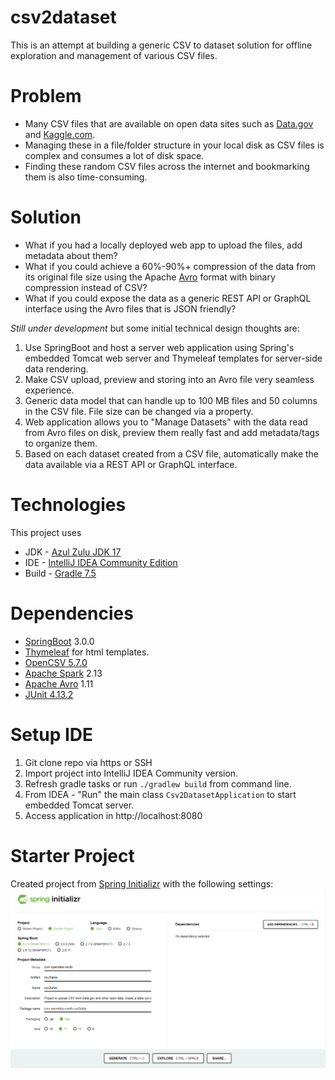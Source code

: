 # csv2dataset

This is an attempt at building a generic CSV to dataset solution for offline exploration and management of various CSV
files.

# Problem

* Many CSV files that are available on open data sites such as [Data.gov](https://data.gov/)
  and [Kaggle.com](https://www.kaggle.com/datasets).
* Managing these in a file/folder structure in your local disk as CSV files is complex and consumes a lot of disk
  space.
* Finding these random CSV files across the internet and bookmarking them is also time-consuming.

# Solution

* What if you had a locally deployed web app to upload the files, add metadata about them?
* What if you could achieve a 60%-90%+ compression of the data from its original file size using the
  Apache [Avro](https://avro.apache.org/docs/current/api/java/org/apache/avro/file/DeflateCodec.html) format with binary
  compression instead of CSV?
* What if you could expose the data as a generic REST API or GraphQL interface using the Avro files that is JSON
  friendly?

*Still under development* but some initial technical design thoughts are:

1. Use SpringBoot and host a server web application using Spring's embedded Tomcat web server and Thymeleaf templates
   for server-side data rendering.
2. Make CSV upload, preview and storing into an Avro file very seamless experience.
3. Generic data model that can handle up to 100 MB files and 50 columns in the CSV file. File size can be changed via a
   property.
4. Web application allows you to "Manage Datasets" with the data read from Avro files on disk, preview them really fast
   and add metadata/tags to organize them.
5. Based on each dataset created from a CSV file, automatically make the data available via a REST API or GraphQL
   interface.

# Technologies

This project uses

* JDK - [Azul Zulu JDK 17](https://www.azul.com/downloads/?package=jdk#download-openjdk)
* IDE - [IntelliJ IDEA Community Edition](https://www.jetbrains.com/idea/download/)
* Build - [Gradle 7.5](https://docs.gradle.org/7.5/release-notes.html)

# Dependencies

* [SpringBoot](https://spring.io/projects/spring-boot) 3.0.0
* [Thymeleaf](https://www.thymeleaf.org/) for html templates.
* [OpenCSV 5.7.0](http://opencsv.sourceforge.net/)
* [Apache Spark](https://spark.apache.org/) 2.13
* [Apache Avro](https://avro.apache.org/) 1.11
* [JUnit 4.13.2](https://github.com/junit-team/junit4/blob/HEAD/doc/ReleaseNotes4.13.2.md)

# Setup IDE

1. Git clone repo via https or SSH
2. Import project into IntelliJ IDEA Community version.
3. Refresh gradle tasks or run `./gradlew build` from command line.
4. From IDEA - "Run" the main class `Csv2DatasetApplication` to start embedded Tomcat server.
5. Access application in http://localhost:8080

# Starter Project

Created project from [Spring Initializr](https://start.spring.io/) with the following settings:
![spring initialize settings](assets//spring_inializr_config.png)
